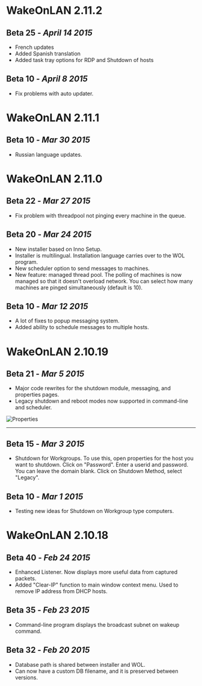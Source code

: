 # WakeOnLAN 2.11.2

## Beta 25 - _April 14 2015_

* French updates
* Added Spanish translation
* Added task tray options for RDP and Shutdown of hosts

## Beta 10 - _April 8 2015_

* Fix problems with auto updater.


# WakeOnLAN 2.11.1

## Beta 10 - _Mar 30 2015_

* Russian language updates.


# WakeOnLAN 2.11.0

## Beta 22 - _Mar 27 2015_

* Fix problem with threadpool not pinging every machine in the queue.


## Beta 20 - _Mar 24 2015_

* New installer based on Inno Setup.
* Installer is multilingual.  Installation language carries over to the WOL program.
* New scheduler option to send messages to machines.
* New feature: managed thread pool.  The polling of machines is now managed so that it doesn't overload network.
 You can select how many machines are pinged simultaneously (default is 10).


## Beta 10 - _Mar 12 2015_

* A lot of fixes to popup messaging system.
* Added ability to schedule messages to multiple hosts.


# WakeOnLAN 2.10.19

## Beta 21 - _Mar 5 2015_

* Major code rewrites for the shutdown module, messaging, and properties pages.
* Legacy shutdown and reboot modes now supported in command-line and scheduler.

![Properties](https://sourceforge.net/p/aquilawol/discussion/1105198/thread/d64df5ff/e64c/attachment/Capture.PNG)

------

## Beta 15 - _Mar 3 2015_

* Shutdown for Workgroups.  To use this, open properties for the host you want to shutdown.
Click on "Password".  Enter a userid and password.  You can leave the domain blank.
Click on Shutdown Method, select "Legacy".

## Beta 10 - _Mar 1 2015_

* Testing new ideas for Shutdown on Workgroup type computers.


# WakeOnLAN 2.10.18

## Beta 40 - _Feb 24 2015_

* Enhanced Listener. Now displays more useful data from captured packets.
* Added "Clear-IP" function to main window context menu.  Used to remove IP address from DHCP hosts.

## Beta 35 - _Feb 23 2015_

* Command-line program displays the broadcast subnet on wakeup command.

## Beta 32 - _Feb 20 2015_

* Database path is shared between installer and WOL.
* Can now have a custom DB filename, and it is preserved between versions.
